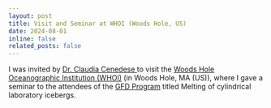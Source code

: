 ```yaml
---
layout: post
title: Visit and Seminar at WHOI (Woods Hole, US)
date: 2024-08-01
inline: false
related_posts: false
---
```


I was invited by <a href="https://www2.whoi.edu/staff/ccenedese/"> Dr. Claudia Cenedese </a> to visit the <a href="xhttps://www.whoi.edu/">Woods Hole Oceanographic Institution (WHOI)</a> (in Woods Hole, MA (US)), where I gave a seminar to the attendees of the <a href="https://gfd.whoi.edu/">GFD Program</a> titled Melting of cylindrical laboratory icebergs.